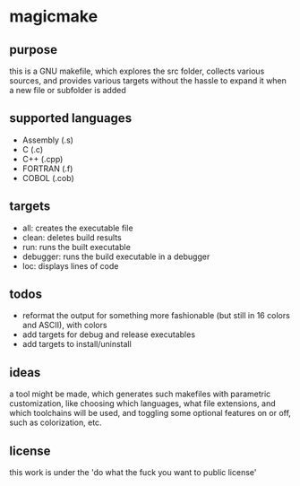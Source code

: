 # magicmake

## purpose
this is a GNU makefile, which explores the src folder, collects various sources,
and provides various targets without the hassle to expand it when a new file or
subfolder is added

## supported languages
* Assembly (.s)
* C (.c)
* C++ (.cpp)
* FORTRAN (.f)
* COBOL (.cob)

## targets
* all: creates the executable file
* clean: deletes build results
* run: runs the built executable
* debugger: runs the build executable in a debugger
* loc: displays lines of code

## todos
* reformat the output for something more fashionable
  (but still in 16 colors and ASCII), with colors
* add targets for debug and release executables
* add targets to install/uninstall

## ideas
a tool might be made, which generates such makefiles with parametric
customization, like choosing which languages, what file extensions, and which
toolchains will be used, and toggling some optional features on or off, such as
colorization, etc.

## license
this work is under the 'do what the fuck you want to public license'

